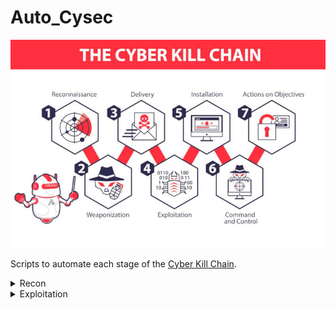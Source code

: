 # Auto_Cysec  

![image](/img/cyber_kill_chain.jpeg "Cyber Kill Chain")

Scripts to automate each stage of the [Cyber Kill Chain](https://www.slcyber.io/shifting-left-in-the-cyber-kill-chain/).

<details>
<summary>Recon</summary>
- EnumDom.sh - Domain Enumeration </br>
- XSSseek.py - XSS Exploit Sniffer
</details>

<details>
<summary>Exploitation</summary>
- SQLinjector.py 
</details>
